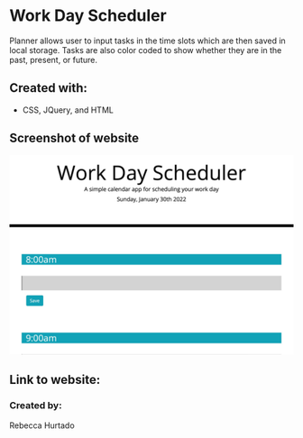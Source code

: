 # Work Day Scheduler 

Planner allows user to input tasks in the time slots which are then saved in local storage. Tasks are also color coded to show whether they are in the past, present, or future.

## Created with: 
* CSS, JQuery, and HTML

## Screenshot of website 
![screenshot](/super-disco-main/Develop/assets/images/screenshot.jpg)

## Link to website:

### Created by:
Rebecca Hurtado


